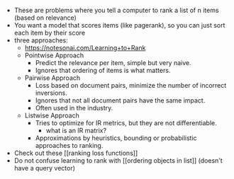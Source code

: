 - These are problems where you tell a computer to rank a list of n items (based on relevance)
- You want a model that scores items (like pagerank), so you can just sort each item by their score
- three approaches:
	- https://notesonai.com/Learning+to+Rank
	- Pointwise Approach
	    - Predict the relevance per item, simple but very naive.
	    - Ignores that ordering of items is what matters.
	- Pairwise Approach
	    - Loss based on document pairs, minimize the number of incorrect inversions.
	    - Ignores that not all document pairs have the same impact.
	    - Often used in the industry.
	- Listwise Approach
	    - Tries to optimize for IR metrics, but they are not differentiable.
		    - what is an IR matrix?
	    - Approximations by heuristics, bounding or probabilistic approaches to ranking.
- Check out these [[ranking loss functions]]
- Do not confuse learning to rank with [[ordering objects in list]] (doesn't have a query vector)